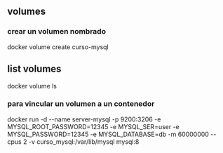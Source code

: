 ## volumes

### crear un volumen nombrado
docker volume create curso-mysql

## list volumes
docker volume ls

### para vincular un volumen a un contenedor
docker run -d --name server-mysql -p 9200:3206 -e MYSQL_ROOT_PASSWORD=12345 -e MYSQL_SER=user -e MYSQL_PASSWORD=12345 -e MYSQL_DATABASE=db -m 60000000 --cpus 2 -v curso_mysql:/var/lib/mysql mysql:8
